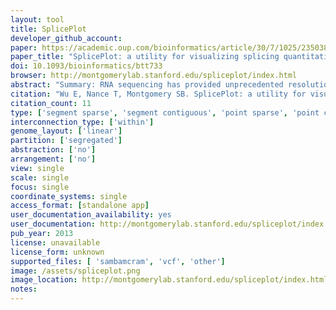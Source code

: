 ```yaml
---
layout: tool 
title: SplicePlot
developer_github_account: 
paper: https://academic.oup.com/bioinformatics/article/30/7/1025/235038
paper_title: "SplicePlot: a utility for visualizing splicing quantitative trait loci"
doi: 10.1093/bioinformatics/btt733
browser: http://montgomerylab.stanford.edu/spliceplot/index.html
abstract: "Summary: RNA sequencing has provided unprecedented resolution of alternative splicing and splicing quantitative trait loci (sQTL). However, there are few tools available for visualizing the genotype-dependent effects of splicing at a population level. SplicePlot is a simple command line utility that produces intuitive visualization of sQTLs and their effects. SplicePlot takes mapped RNA sequencing reads in BAM format and genotype data in VCF format as input and outputs publication-quality Sashimi plots, hive plots and structure plots, enabling better investigation and understanding of the role of genetics on alternative splicing and transcript structure. Availability and implementation: Source code and detailed documentation are available at http://montgomerylab.stanford.edu/spliceplot/index.html under Resources and at Github. SplicePlot is implemented in Python and is supported on Linux and Mac OS. A VirtualBox virtual machine running Ubuntu with SplicePlot already installed is also available."
citation: "Wu E, Nance T, Montgomery SB. SplicePlot: a utility for visualizing splicing quantitative trait loci. Bioinformatics. academic.oup.com; 2014;30: 1025–1026."
citation_count: 11
type: ['segment sparse', 'segment contiguous', 'point sparse', 'point contiguous']
interconnection_type: ['within']
genome_layout: ['linear']
partition: ['segregated']
abstraction: ['no']
arrangement: ['no']
view: single
scale: single
focus: single
coordinate_systems: single
access_format: [standalone app]
user_documentation_availability: yes
user_documentation: http://montgomerylab.stanford.edu/spliceplot/index.html#running-spliceplot
pub_year: 2013
license: unavailable
license_form: unknown
supported_files: [ 'sambamcram', 'vcf', 'other']
image: /assets/spliceplot.png
image_location: http://montgomerylab.stanford.edu/spliceplot/index.html
notes: 
---
```

